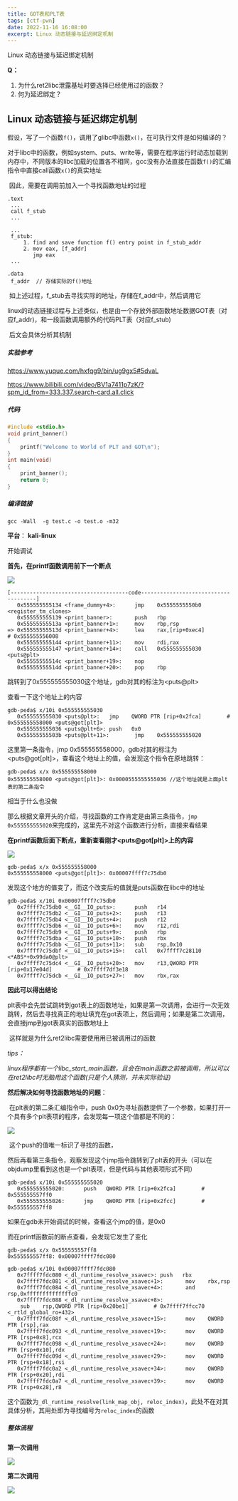 ```yaml
---
title: GOT表和PLT表
tags: [ctf-pwn]
date: 2022-11-16 16:08:00
excerpt: Linux 动态链接与延迟绑定机制
---
```


Linux 动态链接与延迟绑定机制

**Q：**

1. 为什么ret2libc泄露基址时要选择已经使用过的函数？
2. 何为延迟绑定？

## Linux 动态链接与延迟绑定机制

​    假设，写了一个函数```f()```，调用了glibc中函数```x()```，在可执行文件是如何编译的？

​	对于libc中的函数，例如system、puts、write等，需要在程序运行时动态加载到内存中，不同版本的libc加载的位置各不相同，gcc没有办法直接在函数```f()```的汇编指令中直接call函数```x()```的真实地址

​	因此，需要在调用前加入一个寻找函数地址的过程

```assembly
.text
 ...
 call f_stub
 ...
 
 ...
 f_stub:
 	 1. find and save function f() entry point in f_stub_addr
     2. mov eax, [f_addr]
        jmp eax
 ...
 
.data
 f_addr  // 存储实际的f()地址
```

​	如上述过程，f_stub去寻找实际的地址，存储在f_addr中，然后调用它

​	linux的动态链接过程与上述类似，也是由一个存放外部函数地址数据GOT表（对应f_addr)，和一段函数调用额外的代码PLT表（对应f_stub)

​	后文会具体分析其机制




##### 实验参考

<https://www.yuque.com/hxfqg9/bin/ug9gx5#5dvaL>

<https://www.bilibili.com/video/BV1a7411p7zK/?spm_id_from=333.337.search-card.all.click>

##### 代码

```C
#include <stdio.h>
void print_banner()
{
    printf("Welcome to World of PLT and GOT\n");
}
int main(void)
{
    print_banner();
    return 0;
}
```

##### 编译链接

```gcc -Wall  -g test.c -o test.o -m32```

**平台**： **kali**-**linux**

开始调试

**首先，在printf函数调用前下一个断点**

![](/img/plt&got/1.png)

```assembly
[-------------------------------------code-------------------------------------]
   0x555555555134 <frame_dummy+4>:      jmp    0x5555555550b0 <register_tm_clones>
   0x555555555139 <print_banner>:       push   rbp
   0x55555555513a <print_banner+1>:     mov    rbp,rsp
=> 0x55555555513d <print_banner+4>:     lea    rax,[rip+0xec4]        # 0x555555556008
   0x555555555144 <print_banner+11>:    mov    rdi,rax
   0x555555555147 <print_banner+14>:    call   0x555555555030 <puts@plt>
   0x55555555514c <print_banner+19>:    nop
   0x55555555514d <print_banner+20>:    pop    rbp
```

跳转到了0x555555555030这个地址，gdb对其的标注为\<puts@plt\>

查看一下这个地址上的内容

```assembly
gdb-peda$ x/10i 0x555555555030
   0x555555555030 <puts@plt>:   jmp    QWORD PTR [rip+0x2fca]        # 0x555555558000 <puts@got[plt]>
   0x555555555036 <puts@plt+6>: push   0x0
   0x55555555503b <puts@plt+11>:        jmp    0x555555555020
```

这里第一条指令，jmp 0x555555558000，gdb对其的标注为\<puts@got[plt]\>，查看这个地址上的值，会发现这个指令在原地跳转：

```assembly
gdb-peda$ x/x 0x555555558000 
0x555555558000 <puts@got[plt]>: 0x0000555555555036 //这个地址就是上面plt表的第二条指令
```

相当于什么也没做

那么根据文章开头的介绍，寻找函数的工作肯定是由第三条指令，```jmp 0x555555555020```来完成的，这里先不对这个函数进行分析，直接来看结果

**在printf函数后面下断点，重新查看刚才\<puts@got[plt]\>上的内容**

![](/img/plt&got/2.jpg)

```assembly
gdb-peda$ x/x 0x555555558000
0x555555558000 <puts@got[plt]>: 0x00007ffff7c75db0
```

发现这个地方的值变了，而这个改变后的值就是puts函数在libc中的地址

```assembly
gdb-peda$ x/10i 0x00007ffff7c75db0
   0x7ffff7c75db0 <__GI__IO_puts>:      push   r14
   0x7ffff7c75db2 <__GI__IO_puts+2>:    push   r13
   0x7ffff7c75db4 <__GI__IO_puts+4>:    push   r12
   0x7ffff7c75db6 <__GI__IO_puts+6>:    mov    r12,rdi
   0x7ffff7c75db9 <__GI__IO_puts+9>:    push   rbp
   0x7ffff7c75dba <__GI__IO_puts+10>:   push   rbx
   0x7ffff7c75dbb <__GI__IO_puts+11>:   sub    rsp,0x10
   0x7ffff7c75dbf <__GI__IO_puts+15>:   call   0x7ffff7c28110 <*ABS*+0x99da0@plt>
   0x7ffff7c75dc4 <__GI__IO_puts+20>:   mov    r13,QWORD PTR [rip+0x17e04d]        # 0x7ffff7df3e18
   0x7ffff7c75dcb <__GI__IO_puts+27>:   mov    rbx,rax
```

**因此可以得出结论**

​	plt表中会先尝试跳转到got表上的函数地址，如果是第一次调用，会进行一次无效跳转，然后去寻找真正的地址填充在got表项上，然后调用；如果是第二次调用，会直接jmp到got表真实的函数地址上

​	这样就是为什么ret2libc需要使用用已被调用过的函数

*tips：*

*linux程序都有一个libc_start_main函数，且会在main函数之前被调用，所以可以在ret2libc时无脑用这个函数(只是个人猜测，并未实际验证)*



**然后解决如何寻找函数地址的问题**：

​	在plt表的第二条汇编指令中，push 0x0为寻址函数提供了一个参数，如果打开一个具有多个plt表项的程序，会发现每一项这个值都是不同的：

![](/img/plt&got/3.jpg)

​	这个push的值唯一标识了寻找的函数，

​	然后再看第三条指令，观察发现这个jmp指令跳转到了plt表的开头（可以在objdump里看到这也是一个plt表项，但是代码与其他表项形式不同）

```assembly
gdb-peda$ x/10i 0x555555555020
   0x555555555020:      push   QWORD PTR [rip+0x2fca]        # 0x555555557ff0
   0x555555555026:      jmp    QWORD PTR [rip+0x2fcc]        # 0x555555557ff8
```

如果在gdb未开始调试的时候，查看这个jmp的值，是0x0

而在printf函数前的断点查看，会发现它发生了变化

```assembly
gdb-peda$ x/x 0x555555557ff8
0x555555557ff8: 0x00007ffff7fdc080

gdb-peda$ x/10i 0x00007ffff7fdc080
   0x7ffff7fdc080 <_dl_runtime_resolve_xsavec>: push   rbx
   0x7ffff7fdc081 <_dl_runtime_resolve_xsavec+1>:       mov    rbx,rsp
   0x7ffff7fdc084 <_dl_runtime_resolve_xsavec+4>:       and    rsp,0xffffffffffffffc0
   0x7ffff7fdc088 <_dl_runtime_resolve_xsavec+8>:
    sub    rsp,QWORD PTR [rip+0x20be1]        # 0x7ffff7ffcc70 <_rtld_global_ro+432>
   0x7ffff7fdc08f <_dl_runtime_resolve_xsavec+15>:      mov    QWORD PTR [rsp],rax
   0x7ffff7fdc093 <_dl_runtime_resolve_xsavec+19>:      mov    QWORD PTR [rsp+0x8],rcx
   0x7ffff7fdc098 <_dl_runtime_resolve_xsavec+24>:      mov    QWORD PTR [rsp+0x10],rdx
   0x7ffff7fdc09d <_dl_runtime_resolve_xsavec+29>:      mov    QWORD PTR [rsp+0x18],rsi
   0x7ffff7fdc0a2 <_dl_runtime_resolve_xsavec+34>:      mov    QWORD PTR [rsp+0x20],rdi
   0x7ffff7fdc0a7 <_dl_runtime_resolve_xsavec+39>:      mov    QWORD PTR [rsp+0x28],r8

```

这个函数为```_dl_runtime_resolve(link_map_obj, reloc_index)```，此处不在对其具体分析，其用处即为寻找编号为```reloc_index```的函数



##### 整体流程

**第一次调用**

![](/img/plt&got/4.jpg)

**第二次调用**

![](/img/plt&got/5.jpg)

